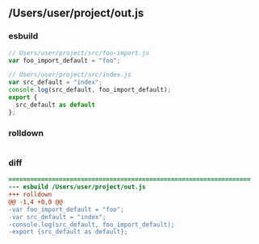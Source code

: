 ## /Users/user/project/out.js
### esbuild
```js
// Users/user/project/src/foo-import.js
var foo_import_default = "foo";

// Users/user/project/src/index.js
var src_default = "index";
console.log(src_default, foo_import_default);
export {
  src_default as default
};
```
### rolldown
```js

```
### diff
```diff
===================================================================
--- esbuild	/Users/user/project/out.js
+++ rolldown	
@@ -1,4 +0,0 @@
-var foo_import_default = "foo";
-var src_default = "index";
-console.log(src_default, foo_import_default);
-export {src_default as default};

```
